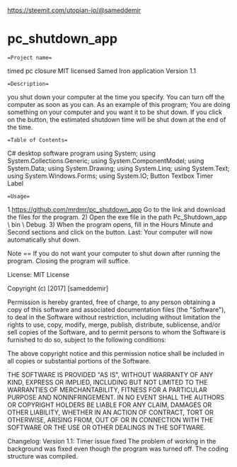 https://steemit.com/utopian-io/@sameddemir
# pc_shutdown_app
	=Project name=
timed pc closure
MIT licensed Samed Iron application
Version 1.1

	=Description=
you shut down your computer at the time you specify.
You can turn off the computer as soon as you can.
As an example of this program; You are doing something on your computer and you want it to be shut down.
If you click on the button, the estimated shutdown time will be shut down at the end of the time.

	=Table of Contents=
C# desktop software program
using System;
using System.Collections.Generic;
using System.ComponentModel;
using System.Data;
using System.Drawing;
using System.Linq;
using System.Text;
using System.Windows.Forms;
using System.IO;
Button
Textbox
Timer
Label

	=Usage=
1.https://github.com/mrdmr/pc_shutdown_app Go to the link and download the files for the program.
2) Open the exe file in the path Pc_Shutdown_app \ bin \ Debug.
3) When the program opens, fill in the Hours Minute and Second sections and click on the button.
Last: Your computer will now automatically shut down.

Note == If you do not want your computer to shut down after running the program. Closing the program will suffice.

License:
MIT License

Copyright (c) [2017] [sameddemir]

Permission is hereby granted, free of charge, to any person obtaining a copy
of this software and associated documentation files (the "Software"), to deal
in the Software without restriction, including without limitation the rights
to use, copy, modify, merge, publish, distribute, sublicense, and/or sell
copies of the Software, and to permit persons to whom the Software is
furnished to do so, subject to the following conditions:

The above copyright notice and this permission notice shall be included in all
copies or substantial portions of the Software.

THE SOFTWARE IS PROVIDED "AS IS", WITHOUT WARRANTY OF ANY KIND, EXPRESS OR
IMPLIED, INCLUDING BUT NOT LIMITED TO THE WARRANTIES OF MERCHANTABILITY,
FITNESS FOR A PARTICULAR PURPOSE AND NONINFRINGEMENT. IN NO EVENT SHALL THE
AUTHORS OR COPYRIGHT HOLDERS BE LIABLE FOR ANY CLAIM, DAMAGES OR OTHER
LIABILITY, WHETHER IN AN ACTION OF CONTRACT, TORT OR OTHERWISE, ARISING FROM,
OUT OF OR IN CONNECTION WITH THE SOFTWARE OR THE USE OR OTHER DEALINGS IN THE
SOFTWARE.


Changelog:
Version 1.1:
Timer issue fixed
The problem of working in the background was fixed even though the program was turned off.
The coding structure was compiled.
